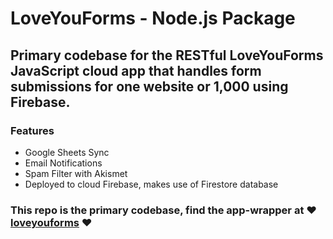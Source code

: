 # LoveYouForms - Node.js Package

## Primary codebase for the RESTful LoveYouForms JavaScript cloud app that handles form submissions for one website or 1,000 using Firebase.

### Features
* Google Sheets Sync
* Email Notifications
* Spam Filter with Akismet
* Deployed to cloud Firebase, makes use of Firestore database

### This repo is the primary codebase, find the app-wrapper at ❤️ **<a href="https://github.com/LoveYouFyi/loveyouforms">loveyouforms</a>** ❤️ 
